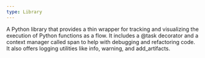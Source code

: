 ```yaml
---
type: Library
---
```


A Python library that provides a thin wrapper for tracking and visualizing the execution of Python functions as a flow. It includes a @task decorator and a context manager called span to help with debugging and refactoring code. It also offers logging utilities like info, warning, and add_artifacts.